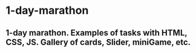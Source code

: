  # 1-day-marathon
## 1-day marathon. Examples of tasks with HTML, CSS, JS. Gallery of cards, Slider, miniGame, etc.

